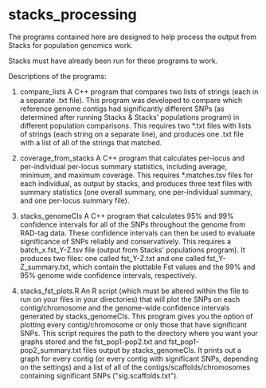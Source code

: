 stacks_processing
=================

The programs contained here are designed to help process the output from Stacks for population genomics work.

Stacks must have already been run for these programs to work. 

Descriptions of the programs:
1. compare_lists
A C++ program that compares two lists of strings (each in a separate .txt file). This program was developed to compare which reference genome contigs had significantly different SNPs (as determined after running Stacks & Stacks' populations program) in different population comparisons. This requires two *.txt files with lists of strings (each string on a separate line), and produces one .txt file with a list of all of the strings that matched.

2. coverage_from_stacks
A C++ program that calculates per-locus and per-individual per-locus summary statistics, including average, minimum, and maximum coverage. This requires *.matches.tsv files for each individual, as output by stacks, and produces three text files with summary statistics (one overall summary, one per-individual summary, and one per-locus summary file).

3. stacks_genomeCIs
A C++ program that calculates 95% and 99% confidence intervals for all of the SNPs throughout the genome from RAD-tag data. These confidence intervals can then be used to evaluate significance of SNPs reliably and conservatively. This requires a batch_x.fst_Y-Z.tsv file (output from Stacks' populations program). It produces two files: one called fst_Y-Z.txt and one called fst_Y-Z_summary.txt, which contain the plottable Fst values and the 99% and 95% genome wide confidence intervals, respectively.


4. stacks_fst_plots.R
An R script (which must be altered within the file to run on your files in your directories) that will plot the SNPs on each contig/chromosome and the genome-wide confidence intervals generated by stacks_genomeCIs. This program gives you the option of plotting every contig/chromosome or only those that have significant SNPs. This script requires the path to the directory where you want your graphs stored and the fst_pop1-pop2.txt and fst_pop1-pop2_summary.txt files output by stacks_genomeCIs. It prints out a graph for every contig (or every contig with significant SNPs, depending on the settings) and a list of all of the contigs/scaffolds/chromosomes containing significant SNPs ("sig.scaffolds.txt").
